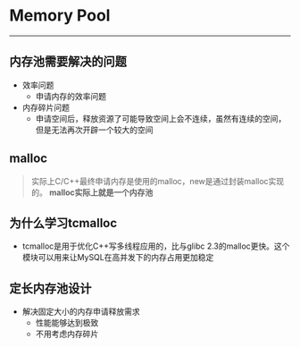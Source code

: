 # Memory Pool

---  

## 内存池需要解决的问题

- 效率问题
  - 申请内存的效率问题
- 内存碎片问题
  - 申请空间后，释放资源了可能导致空间上会不连续，虽然有连续的空间，但是无法再次开辟一个较大的空间

## malloc

> 实际上C/C++最终申请内存是使用的malloc，new是通过封装malloc实现的。
> **malloc实际上就是一个内存池**

## 为什么学习tcmalloc

- tcmalloc是用于优化C++写多线程应用的，比与glibc 2.3的malloc更快。这个模块可以用来让MySQL在高并发下的内存占用更加稳定

## 定长内存池设计

- 解决固定大小的内存申请释放需求
  - 性能能够达到极致
  - 不用考虑内存碎片